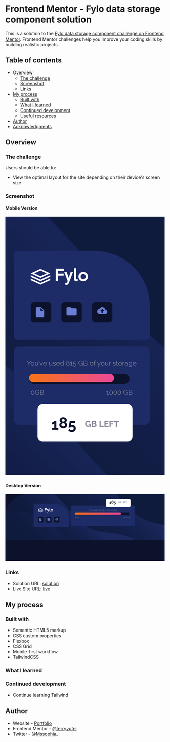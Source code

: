 # Frontend Mentor - Fylo data storage component solution

This is a solution to the [Fylo data storage component challenge on Frontend Mentor](https://www.frontendmentor.io/challenges/fylo-data-storage-component-1dZPRbV5n). Frontend Mentor challenges help you improve your coding skills by building realistic projects. 

## Table of contents

- [Overview](#overview)
  - [The challenge](#the-challenge)
  - [Screenshot](#screenshot)
  - [Links](#links)
- [My process](#my-process)
  - [Built with](#built-with)
  - [What I learned](#what-i-learned)
  - [Continued development](#continued-development)
  - [Useful resources](#useful-resources)
- [Author](#author)
- [Acknowledgments](#acknowledgments)



## Overview

### The challenge

Users should be able to:

- View the optimal layout for the site depending on their device's screen size

### Screenshot

#### Mobile Version

![](./public/images/mobile.png)

#### Desktop Version

![](./public/images/desktop.png)


### Links

- Solution URL: [solution](https://github.com/terryyufei/frontend_mentor-2/tree/main/data-storage-component)
- Live Site URL: [live](https://fylo-data-storage-component-zeta-snowy.vercel.app/)

## My process

### Built with

- Semantic HTML5 markup
- CSS custom properties
- Flexbox
- CSS Grid
- Mobile-first workflow
- TailwindCSS


### What I learned



### Continued development

- Continue learning Tailwind


## Author

- Website - [Portfolio](https://portfolio-tau-two-84.vercel.app/)
- Frontend Mentor - [@terryyufei](https://www.frontendmentor.io/profile/terryyufei)
- Twitter - [@Mssophia_](https://twitter.com/Mssophia_)

